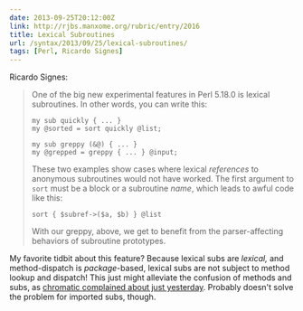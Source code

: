```yaml
--- 
date: 2013-09-25T20:12:00Z
link: http://rjbs.manxome.org/rubric/entry/2016
title: Lexical Subroutines
url: /syntax/2013/09/25/lexical-subroutines/
tags: [Perl, Ricardo Signes]
---
```


Ricardo Signes:

> One of the big new experimental features in Perl 5.18.0 is lexical
>  subroutines. In other words, you can write this:
>
>     my sub quickly { ... }
>     my @sorted = sort quickly @list;
> 
>     my sub greppy (&@) { ... }
>     my @grepped = greppy { ... } @input;
>
> These two examples show cases where lexical *references* to anonymous
> subroutines would not have worked. The first argument to `sort` must be a
> block or a subroutine *name*, which leads to awful code like this:
> 
>     sort { $subref->($a, $b) } @list
> 
> With our greppy, above, we get to benefit from the parser-affecting
> behaviors of subroutine prototypes.

My favorite tidbit about this feature? Because lexical subs are *lexical,* and
method-dispatch is *package*-based, lexical subs are not subject to method
lookup and dispatch! This just might alleviate the confusion of methods and
subs, as [chromatic complained about just yesterday]. Probably doesn't solve
the problem for imported subs, though.

[chromatic complained about just yesterday]: http://www.modernperlbooks.com/mt/2013/09/functions-shouldnt-be-methods-yet-another-reminder.html




